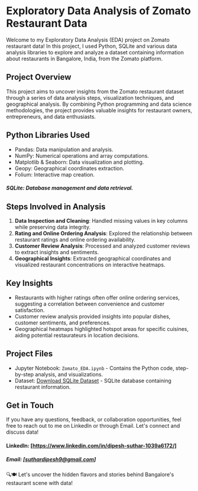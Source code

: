 
# Exploratory Data Analysis of Zomato Restaurant Data

Welcome to my Exploratory Data Analysis (EDA) project on Zomato restaurant data! In this project, I used Python, SQLite and various data analysis libraries to explore and analyze a dataset containing information about restaurants in Bangalore, India, from the Zomato platform.

## Project Overview

This project aims to uncover insights from the Zomato restaurant dataset through a series of data analysis steps, visualization techniques, and geographical analysis. By combining Python programming and data science methodologies, the project provides valuable insights for restaurant owners, entrepreneurs, and data enthusiasts.

## Python Libraries Used

- Pandas: Data manipulation and analysis.
- NumPy: Numerical operations and array computations.
- Matplotlib & Seaborn: Data visualization and plotting.
- Geopy: Geographical coordinates extraction.
- Folium: Interactive map creation.
##### SQLite: Database management and data retrieval.

## Steps Involved in Analysis

1. **Data Inspection and Cleaning**: Handled missing values in key columns while preserving data integrity.
2. **Rating and Online Ordering Analysis**: Explored the relationship between restaurant ratings and online ordering availability.
3. **Customer Review Analysis**: Processed and analyzed customer reviews to extract insights and sentiments.
4. **Geographical Insights**: Extracted geographical coordinates and visualized restaurant concentrations on interactive heatmaps.

## Key Insights

- Restaurants with higher ratings often offer online ordering services, suggesting a correlation between convenience and customer satisfaction.
- Customer review analysis provided insights into popular dishes, customer sentiments, and preferences.
- Geographical heatmaps highlighted hotspot areas for specific cuisines, aiding potential restaurateurs in location decisions.

## Project Files

- Jupyter Notebook: `Zomato_EDA.ipynb` - Contains the Python code, step-by-step analysis, and visualizations.
- Dataset: [Download SQLite Dataset](https://drive.google.com/file/d/1pBwO5gWe60l4-IaaZs96G4hwnwaXgr0W/view) - SQLite database containing restaurant information.


## Get in Touch

If you have any questions, feedback, or collaboration opportunities, feel free to reach out to me on LinkedIn or through Email. Let's connect and discuss data!

#### LinkedIn: [https://www.linkedin.com/in/dipesh-suthar-1039a6172/]
##### Email: [suthardipesh9@gmail.com]


🔍🍽️ Let's uncover the hidden flavors and stories behind Bangalore's restaurant scene with data!

```

